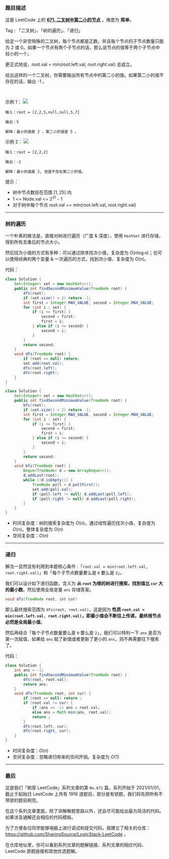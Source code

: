 ### 题目描述

这是 LeetCode 上的 **[671. 二叉树中第二小的节点](https://leetcode-cn.com/problems/second-minimum-node-in-a-binary-tree/solution/gong-shui-san-xie-yi-ti-shuang-jie-shu-d-eupu/)** ，难度为 **简单**。

Tag : 「二叉树」、「树的遍历」、「递归」



给定一个非空特殊的二叉树，每个节点都是正数，并且每个节点的子节点数量只能为 2 或 0。如果一个节点有两个子节点的话，那么该节点的值等于两个子节点中较小的一个。

更正式地说，root.val = min(root.left.val, root.right.val) 总成立。

给出这样的一个二叉树，你需要输出所有节点中的第二小的值。如果第二小的值不存在的话，输出 -1 。

 

示例 1：
![](https://assets.leetcode.com/uploads/2020/10/15/smbt1.jpg)
```
输入：root = [2,2,5,null,null,5,7]

输出：5

解释：最小的值是 2 ，第二小的值是 5 。
```
示例 2：
![](https://assets.leetcode.com/uploads/2020/10/15/smbt2.jpg)

```
输入：root = [2,2,2]

输出：-1

解释：最小的值是 2, 但是不存在第二小的值。
```
提示：
* 树中节点数目在范围 $[1, 25]$ 内
* $1$ <= Node.val <= $2^{31}$ - 1
* 对于树中每个节点 root.val == min(root.left.val, root.right.val)

---

### 树的遍历

一个朴素的做法是，直接对树进行遍历（广度 & 深度），使用 `HashSet` 进行存储，得到所有去重后的节点大小。

然后找次小值的方式有多种：可以通过排序找次小值，复杂度为 $O(n\log{n})$；也可以使用经典的两个变量 & 一次遍历的方式，找到次小值，复杂度为 $O(n)$。

代码：
```java
class Solution {
    Set<Integer> set = new HashSet<>();
    public int findSecondMinimumValue(TreeNode root) {
        dfs(root);
        if (set.size() < 2) return -1;
        int first = Integer.MAX_VALUE, second = Integer.MAX_VALUE;
        for (int i : set) {
            if (i <= first) {
                second = first;
                first = i;
            } else if (i <= second) {
                second = i;
            }
        }
        return second;
    }
    void dfs(TreeNode root) {
        if (root == null) return;
        set.add(root.val);
        dfs(root.left);
        dfs(root.right);
    }
}
```
```java
class Solution {
    Set<Integer> set = new HashSet<>();
    public int findSecondMinimumValue(TreeNode root) {
        bfs(root);
        if (set.size() < 2) return -1;
        int first = Integer.MAX_VALUE, second = Integer.MAX_VALUE;
        for (int i : set) {
            if (i <= first) {
                second = first;
                first = i;
            } else if (i <= second) {
                second = i;
            }
        }
        return second;
    }
    void bfs(TreeNode root) {
        Deque<TreeNode> d = new ArrayDeque<>();
        d.addLast(root);
        while (!d.isEmpty()) {
            TreeNode poll = d.pollFirst();
            set.add(poll.val);
            if (poll.left != null) d.addLast(poll.left);
            if (poll.right != null) d.addLast(poll.right);
        }
    }
}
```
* 时间复杂度：树的搜索复杂度为 $O(n)$，通过线性遍历找次小值，复杂度为 $O(n)$。整体复杂度为 $O(n)$
* 空间复杂度：$O(n)$

---

### 递归

解法一显然没有利用到本题核心条件 :「`root.val = min(root.left.val, root.right.val)`」和「每个子节点数量要么是 `0` 要么是 `2`」。

我们可以设计如下递归函数，含义为 **从 `root` 为根的树进行搜索，找到值比 `cur` 大的最小数**。然后使用全局变量 `ans` 存储答案。
```java
void dfs(TreeNode root, int cur)
```

那么最终搜索范围为 `dfs(root, root.val)`，这是因为 **性质 `root.val = min(root.left.val, root.right.val)`，即最小值会不断往上传递，最终根节点必然是全局最小值**。

然后再结合「每个子节点数量要么是 `0` 要么是 `2`」，我们可以特判一下 `ans` 是否为第一次赋值，如果给 `ans` 赋了新值或者更新了更小的 `ans`，则不再需要往下搜索了。

代码：
```java
class Solution {
    int ans = -1;
    public int findSecondMinimumValue(TreeNode root) {
        dfs(root, root.val);
        return ans;
    }
    void dfs(TreeNode root, int cur) {
        if (root == null) return ;
        if (root.val != cur) {
            if (ans == -1) ans = root.val;
            else ans = Math.min(ans, root.val);
            return ;
        }
        dfs(root.left, cur);
        dfs(root.right, cur);
    }
}
```
* 时间复杂度：$O(n)$
* 空间复杂度：忽略递归带来的空间开销。复杂度为 $O(1)$

---

### 最后

这是我们「刷穿 LeetCode」系列文章的第 `No.671` 篇，系列开始于 2021/01/01，截止于起始日 LeetCode 上共有 1916 道题目，部分是有锁题，我们将先把所有不带锁的题目刷完。

在这个系列文章里面，除了讲解解题思路以外，还会尽可能给出最为简洁的代码。如果涉及通解还会相应的代码模板。

为了方便各位同学能够电脑上进行调试和提交代码，我建立了相关的仓库：https://github.com/SharingSource/LogicStack-LeetCode 。

在仓库地址里，你可以看到系列文章的题解链接、系列文章的相应代码、LeetCode 原题链接和其他优选题解。

